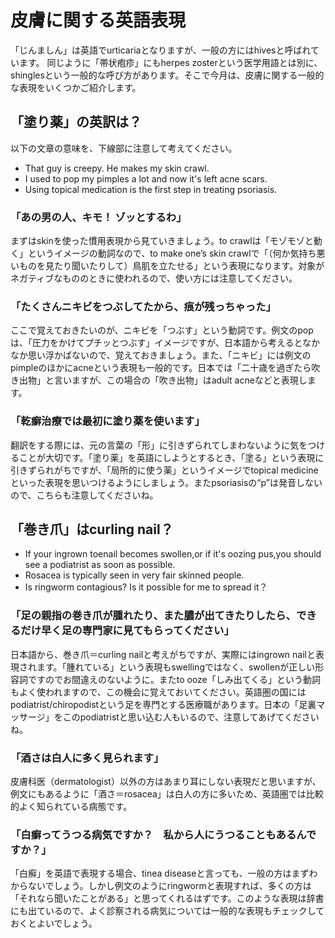 # 皮膚に関する英語表現

「じんましん」は英語でurticariaとなりますが、一般の方にはhivesと呼ばれています。
同じように「帯状疱疹」にもherpes zosterという医学用語とは別に、shinglesという一般的な呼び方があります。そこで今月は、皮膚に関する一般的な表現をいくつかご紹介します。

## 「塗り薬」の英訳は？

以下の文章の意味を、下線部に注意して考えてください。

- That guy is creepy. He makes my skin crawl.
- I used to pop my pimples a lot and now it's left acne scars.
- Using topical medication is the first step in treating psoriasis.

### 「あの男の人、キモ！ ゾッとするわ」

まずはskinを使った慣用表現から見ていきましょう。to crawlは「モゾモゾと動く」というイメージの動詞なので、to make one’s skin crawlで「（何か気持ち悪いものを見たり聞いたりして）鳥肌を立たせる」という表現になります。対象がネガティブなもののときに使われるので、使い方には注意してください。

### 「たくさんニキビをつぶしてたから、痕が残っちゃった」

ここで覚えておきたいのが、ニキビを「つぶす」という動詞です。例文のpopは、「圧力をかけてプチッとつぶす」イメージですが、日本語から考えるとなかなか思い浮かばないので、覚えておきましょう。また、「ニキビ」には例文のpimpleのほかにacneという表現も一般的です。日本では「二十歳を過ぎたら吹き出物」と言いますが、この場合の「吹き出物」はadult acneなどと表現します。

### 「乾癬治療では最初に塗り薬を使います」

翻訳をする際には、元の言葉の「形」に引きずられてしまわないように気をつけることが大切です。「塗り薬」を英語にしようとするとき、「塗る」という表現に引きずられがちですが、「局所的に使う薬」というイメージでtopical medicineといった表現を思いつけるようにしましょう。またpsoriasisの“p”は発音しないので、こちらも注意してくださいね。

## 「巻き爪」はcurling nail？

- If your ingrown toenail becomes swollen,or if it's oozing pus,you should see a podiatrist as soon as possible.
- Rosacea is typically seen in very fair skinned people.
- Is ringworm contagious? Is it possible for me to spread it？

### 「足の親指の巻き爪が腫れたり、また膿が出てきたりしたら、できるだけ早く足の専門家に見てもらってください」

日本語から、巻き爪＝curling nailと考えがちですが、実際にはingrown nailと表現されます。「腫れている」という表現もswellingではなく、swollenが正しい形容詞ですのでお間違えのないように。またto ooze「しみ出てくる」という動詞もよく使われますので、この機会に覚えておいてください。英語圏の国にはpodiatrist/chiropodistという足を専門とする医療職があります。日本の「足裏マッサージ」をこのpodiatristと思い込む人もいるので、注意してあげてくださいね。

### 「酒さは白人に多く見られます」

皮膚科医（dermatologist）以外の方はあまり耳にしない表現だと思いますが、例文にもあるように「酒さ＝rosacea」は白人の方に多いため、英語圏では比較的よく知られている病態です。

### 「白癬ってうつる病気ですか？　私から人にうつることもあるんですか？」

「白癬」を英語で表現する場合、tinea diseaseと言っても、一般の方はまずわからないでしょう。しかし例文のようにringwormと表現すれば、多くの方は「それなら聞いたことがある」と思ってくれるはずです。このような表現は辞書にも出ているので、よく診察される病気については一般的な表現もチェックしておくとよいでしょう。
